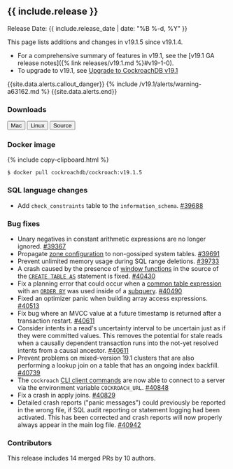 <h2 id="{{ include.release | slugify }}">{{ include.release }}</h2>

Release Date: {{ include.release_date | date: "%B %-d, %Y" }}

This page lists additions and changes in v19.1.5 since v19.1.4.

- For a comprehensive summary of features in v19.1, see the [v19.1 GA release notes]({% link releases/v19.1.md %}#v19-1-0).
- To upgrade to v19.1, see [Upgrade to CockroachDB v19.1](https://www.cockroachlabs.com/docs/v19.1/upgrade-cockroach-version)

{{site.data.alerts.callout_danger}}
{% include /v19.1/alerts/warning-a63162.md %}
{{site.data.alerts.end}}

<h3 id="v19-1-5-downloads">Downloads</h3>

<div id="os-tabs" class="clearfix os-tabs_button-outline-primary">
    <a href="https://binaries.cockroachdb.com/cockroach-v19.1.5.darwin-10.9-amd64.tgz"><button id="mac" data-eventcategory="mac-binary-release-notes">Mac</button></a>
    <a href="https://binaries.cockroachdb.com/cockroach-v19.1.5.linux-amd64.tgz"><button id="linux" data-eventcategory="linux-binary-release-notes">Linux</button></a>
    <a href="https://binaries.cockroachdb.com/cockroach-v19.1.5.src.tgz"><button id="source" data-eventcategory="source-release-notes">Source</button></a>
</div>

<h3 id="v19-1-5-docker-image">Docker image</h3>

{% include copy-clipboard.html %}
~~~shell
$ docker pull cockroachdb/cockroach:v19.1.5
~~~

<h3 id="v19-1-5-sql-language-changes">SQL language changes</h3>

- Add `check_constraints` table to the `information_schema`. [#39688][#39688]

<h3 id="v19-1-5-bug-fixes">Bug fixes</h3>

- Unary negatives in constant arithmetic expressions are no longer ignored. [#39367][#39367]
- Propagate [zone configuration](https://www.cockroachlabs.com/docs/v19.1/configure-replication-zones) to non-gossiped system tables. [#39691][#39691]
- Prevent unlimited memory usage during SQL range deletions. [#39733][#39733]
- A crash caused by the presence of [window functions](https://www.cockroachlabs.com/docs/v19.1/window-functions) in the source of the [`CREATE TABLE AS`](https://www.cockroachlabs.com/docs/v19.1/create-table-as) statement is fixed. [#40430][#40430]
- Fix a planning error that could occur when a [common table expression](https://www.cockroachlabs.com/docs/v19.1/common-table-expressions) with an [`ORDER BY`](https://www.cockroachlabs.com/docs/v19.1/query-order) was used inside of a [subquery](../v19.1/subqueries.html). [#40490][#40490]
- Fixed an optimizer panic when building array access expressions. [#40513][#40513]
- Fix bug where an MVCC value at a future timestamp is returned after a transaction restart. [#40611][#40611]
- Consider intents in a read's uncertainty interval to be uncertain just as if they were committed values. This removes the potential for stale reads when a causally dependent transaction runs into the not-yet resolved intents from a causal ancestor. [#40611][#40611]
- Prevent problems on mixed-version 19.1 clusters that are also performing a lookup join on a table that has an ongoing index backfill. [#40739][#40739]
- The `cockroach` [CLI client commands](https://www.cockroachlabs.com/docs/v19.1/cockroach-commands) are now able to connect to a server via the environment variable `COCKROACH_URL`. [#40848][#40848]
- Fix a crash in apply joins. [#40829][#40829]
- Detailed crash reports ("panic messages") could previously be reported in the wrong file, if SQL audit reporting or statement logging had been activated. This has been corrected and crash reports will now properly always appear in the main log file. [#40942][#40942]

<h3 id="v19-1-5-contributors">Contributors</h3>

This release includes 14 merged PRs by 10 authors.

[#39367]: https://github.com/cockroachdb/cockroach/pull/39367
[#39688]: https://github.com/cockroachdb/cockroach/pull/39688
[#39691]: https://github.com/cockroachdb/cockroach/pull/39691
[#39733]: https://github.com/cockroachdb/cockroach/pull/39733
[#40430]: https://github.com/cockroachdb/cockroach/pull/40430
[#40490]: https://github.com/cockroachdb/cockroach/pull/40490
[#40513]: https://github.com/cockroachdb/cockroach/pull/40513
[#40611]: https://github.com/cockroachdb/cockroach/pull/40611
[#40739]: https://github.com/cockroachdb/cockroach/pull/40739
[#40829]: https://github.com/cockroachdb/cockroach/pull/40829
[#40848]: https://github.com/cockroachdb/cockroach/pull/40848
[#40942]: https://github.com/cockroachdb/cockroach/pull/40942
